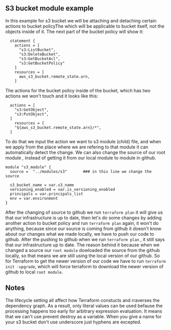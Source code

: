 ## S3 bucket module example

In this example for s3 bucket we will be attaching and detaching certain actions to bucket policyThe which will be applicable to bucket itself, not the objects inside of it. The next part of the bucket policy will show it:
```
  statement {
    actions = [
      "s3:ListBucket",
      "s3:DeleteBucket",
      "s3:GetBucketAcl",
      "s3:GetBucketPolicy"
    ]
    resources = [
      aws_s3_bucket.remote_state.arn,
    ]
```
The actions for the bucket policy inside of the bucket, which has two actions we won't touch and it looks like this:
```
  actions = [
    "s3:GetObject",
    "s3:PutObject",
  ]
    resources = [
    "${aws_s3_bucket.remote_state.arn}/*",
  ]
```
To do that we input the action we want to s3 module (child) file, and when we apply from the place where we are refering to that module it can automatically detect the change. 
We can also change the source of our root module , instead of getting it from our local module to module in github. 
```
module "s3_module" {
  source =  "../modules/s3"       ### in this line we change the source 

  s3_bucket_name = var.s3_name
  versioning_enabled = var.is_versioning_enabled
  principals = var.principals_list
  env = var.environment
}
```
After the changing of source to github we run ```terraform plan``` it will give us that our infrastructure is up to date, then let's do some changes by adding another action to bucket policy and run ```terraform plan``` again, it won't do anything, because since our source is coming from github it doesn't know about our changes what we made locally, we have to push our code to github. After the pushing to github when we run ```terraform plan``` , it still says that our infrastructure up to date.
The reason behind it because when we changed a source our ```root module``` dowloaded the source from the github locally, so that means we are still using the local version of our github. So for Terraform to get the newer version of our code we have to run ```terraform init -upgrade```, which
will force terraform to download the newer version of github to local ```root module```.

## Notes
The lifecycle setting all affect how Terraform constucts and rraverses the dependency graph. As a result, only literal values can be used befause the processing happens too early for arbitrary expression evaluation. It means that we can't use prevent destroy as a variable.
When you give a name for your s3 bucket don't use underscore just hyphens are excepted. 